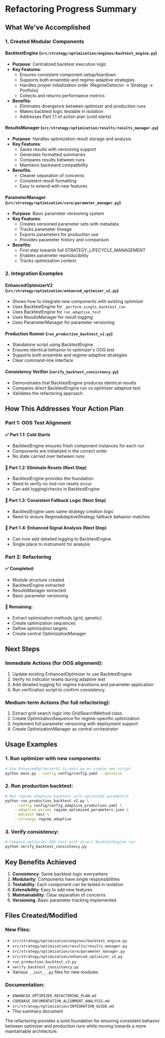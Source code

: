 # Refactoring Progress Summary

## What We've Accomplished

### 1. Created Modular Components

#### BacktestEngine (`src/strategy/optimization/engines/backtest_engine.py`)
- **Purpose**: Centralized backtest execution logic
- **Key Features**:
  - Ensures consistent component setup/teardown
  - Supports both ensemble and regime-adaptive strategies
  - Handles proper initialization order (RegimeDetector → Strategy → Portfolio)
  - Collects and returns performance metrics
- **Benefits**: 
  - Eliminates divergence between optimizer and production runs
  - Makes backtest logic testable in isolation
  - Addresses Part 1.1 of action plan (cold starts)

#### ResultsManager (`src/strategy/optimization/results/results_manager.py`)
- **Purpose**: Handles optimization result storage and analysis
- **Key Features**:
  - Saves results with versioning support
  - Generates formatted summaries
  - Compares results between runs
  - Maintains backward compatibility
- **Benefits**:
  - Cleaner separation of concerns
  - Consistent result formatting
  - Easy to extend with new features

#### ParameterManager (`src/strategy/optimization/core/parameter_manager.py`)
- **Purpose**: Basic parameter versioning system
- **Key Features**:
  - Creates versioned parameter sets with metadata
  - Tracks parameter lineage
  - Exports parameters for production use
  - Provides parameter history and comparison
- **Benefits**:
  - First step towards full STRATEGY_LIFECYCLE_MANAGEMENT
  - Enables parameter reproducibility
  - Tracks optimization context

### 2. Integration Examples

#### EnhancedOptimizerV2 (`src/strategy/optimization/enhanced_optimizer_v2.py`)
- Shows how to integrate new components with existing optimizer
- Uses BacktestEngine for `_perform_single_backtest_run`
- Uses BacktestEngine for `run_adaptive_test`
- Uses ResultsManager for result logging
- Uses ParameterManager for parameter versioning

#### Production Runner (`run_production_backtest_v2.py`)
- Standalone script using BacktestEngine
- Ensures identical behavior to optimizer's OOS test
- Supports both ensemble and regime-adaptive strategies
- Clear command-line interface

#### Consistency Verifier (`verify_backtest_consistency.py`)
- Demonstrates that BacktestEngine produces identical results
- Compares direct BacktestEngine run vs optimizer adaptive test
- Validates the refactoring approach

## How This Addresses Your Action Plan

### Part 1: OOS Test Alignment

#### ✅ Part 1.1: Cold Starts
- BacktestEngine ensures fresh component instances for each run
- Components are initialized in the correct order
- No state carried over between runs

#### 🔄 Part 1.2: Eliminate Resets (Next Step)
- BacktestEngine provides the foundation
- Need to verify no mid-run resets occur
- Can add logging/checks in BacktestEngine

#### 🔄 Part 1.3: Consistent Fallback Logic (Next Step)
- BacktestEngine uses same strategy creation logic
- Need to ensure RegimeAdaptiveStrategy fallback behavior matches

#### 🔄 Part 1.4: Enhanced Signal Analysis (Next Step)
- Can now add detailed logging to BacktestEngine
- Single place to instrument for analysis

### Part 2: Refactoring

#### ✅ Completed:
- Module structure created
- BacktestEngine extracted
- ResultsManager extracted
- Basic parameter versioning

#### 🔄 Remaining:
- Extract optimization methods (grid, genetic)
- Create optimization sequences
- Define optimization targets
- Create central OptimizationManager

## Next Steps

### Immediate Actions (for OOS alignment):
1. Update existing EnhancedOptimizer to use BacktestEngine
2. Verify no indicator resets during adaptive test
3. Add detailed logging for regime transitions and parameter application
4. Run verification script to confirm consistency

### Medium-term Actions (for full refactoring):
1. Extract grid search logic into GridSearchMethod class
2. Create OptimizationSequence for regime-specific optimization
3. Implement full parameter versioning with deployment support
4. Create OptimizationManager as central orchestrator

## Usage Examples

### 1. Run optimizer with new components:
```bash
# Use EnhancedOptimizerV2 in main.py or create new script
python main.py --config config/config.yaml --optimize
```

### 2. Run production backtest:
```bash
# Run regime-adaptive backtest with optimized parameters
python run_production_backtest_v2.py \
    --config config/config_adaptive_production.yaml \
    --adaptive-params regime_optimized_parameters.json \
    --dataset test \
    --strategy regime_adaptive
```

### 3. Verify consistency:
```bash
# Compare optimizer OOS test with direct BacktestEngine run
python verify_backtest_consistency.py
```

## Key Benefits Achieved

1. **Consistency**: Same backtest logic everywhere
2. **Modularity**: Components have single responsibilities
3. **Testability**: Each component can be tested in isolation
4. **Extensibility**: Easy to add new features
5. **Maintainability**: Clear separation of concerns
6. **Versioning**: Basic parameter tracking implemented

## Files Created/Modified

### New Files:
- `src/strategy/optimization/engines/backtest_engine.py`
- `src/strategy/optimization/results/results_manager.py`
- `src/strategy/optimization/core/parameter_manager.py`
- `src/strategy/optimization/enhanced_optimizer_v2.py`
- `run_production_backtest_v2.py`
- `verify_backtest_consistency.py`
- Various `__init__.py` files for new modules

### Documentation:
- `ENHANCED_OPTIMIZER_REFACTORING_PLAN.md`
- `CODEBASE_DOCUMENTATION_ALIGNMENT_ANALYSIS.md`
- `src/strategy/optimization/INTEGRATION_GUIDE.md`
- This summary document

The refactoring provides a solid foundation for ensuring consistent behavior between optimizer and production runs while moving towards a more maintainable architecture.